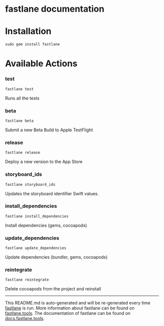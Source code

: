 fastlane documentation
================
# Installation
```
sudo gem install fastlane
```
# Available Actions
### test
```
fastlane test
```
Runs all the tests
### beta
```
fastlane beta
```
Submit a new Beta Build to Apple TestFlight
### release
```
fastlane release
```
Deploy a new version to the App Store
### storyboard_ids
```
fastlane storyboard_ids
```
Updates the storyboard identifier Swift values.
### install_dependencies
```
fastlane install_dependencies
```
Install dependencies (gems, cocoapods)
### update_dependencies
```
fastlane update_dependencies
```
Update dependencies (bundler, gems, cocoapods)
### reintegrate
```
fastlane reintegrate
```
Delete cocoapods from the project and reinstall

----

This README.md is auto-generated and will be re-generated every time [fastlane](https://fastlane.tools) is run.
More information about fastlane can be found on [fastlane.tools](https://fastlane.tools).
The documentation of fastlane can be found on [docs.fastlane.tools](https://docs.fastlane.tools).
